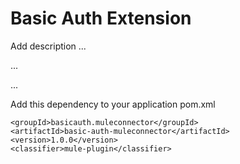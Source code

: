 # Basic Auth Extension

Add description ...


...


...


Add this dependency to your application pom.xml

```
<groupId>basicauth.muleconnector</groupId>
<artifactId>basic-auth-muleconnector</artifactId>
<version>1.0.0</version>
<classifier>mule-plugin</classifier>
```
